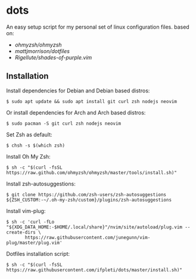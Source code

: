 # dots
An easy setup script for my personal set of linux configuration files. based on:
- _ohmyzsh/ohmyzsh_
- _mattjmorrison/dotfiles_
- _Rigellute/shades-of-purple.vim_

## Installation
Install dependencies for Debian and Debian based distros:
```console
$ sudo apt update && sudo apt install git curl zsh nodejs neovim
```
Or install dependencies for Arch and Arch based distros:
```console
$ sudo pacman -S git curl zsh nodejs neovim
```
Set Zsh as default:
```console
$ chsh -s $(which zsh)
```
Install Oh My Zsh:
```console
$ sh -c "$(curl -fsSL https://raw.github.com/ohmyzsh/ohmyzsh/master/tools/install.sh)"
```
Install zsh-autosuggestions:
```console
$ git clone https://github.com/zsh-users/zsh-autosuggestions ${ZSH_CUSTOM:-~/.oh-my-zsh/custom}/plugins/zsh-autosuggestions
```
Install vim-plug:
```console
$ sh -c 'curl -fLo "${XDG_DATA_HOME:-$HOME/.local/share}"/nvim/site/autoload/plug.vim --create-dirs \
       https://raw.githubusercontent.com/junegunn/vim-plug/master/plug.vim'
```
Dotfiles installation script:
```console
$ sh -c "$(curl -fsSL https://raw.githubusercontent.com/ifpleti/dots/master/install.sh)"
```
